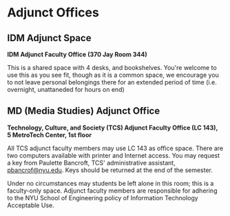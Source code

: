 # Adjunct Offices

## IDM Adjunct Space

**IDM Adjunct Faculty Office \(370 Jay Room 344\)**

This is a shared space with 4 desks, and bookshelves. You're welcome to use this as you see fit, though as it is a common space, we encourage you to not leave personal belongings there for an extended period of time (i.e. overnight, unattaneded for hours on end)

## MD \(Media Studies\) Adjunct Office

**Technology, Culture, and Society \(TCS\) Adjunct Faculty Office \(LC 143\),**  
**5 MetroTech Center, 1st floor**

All TCS adjunct faculty members may use LC 143 as office space. There are two computers available with printer and Internet access. You may request a key from Paulette Bancroft, TCS' administrative assistant, pbancrof@nyu.edu. Keys should be returned at the end of the semester.

Under no circumstances may students be left alone in this room; this is a faculty-only space. Adjunct faculty members are responsible for adhering to the NYU School of Engineering policy of Information Technology Acceptable Use.

